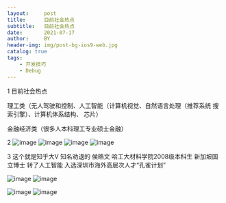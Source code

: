 ```yaml
---
layout:     post
title:      目前社会热点
subtitle:   目前社会热点
date:       2021-07-17
author:     BY
header-img: img/post-bg-ios9-web.jpg
catalog: true
tags:
    - 开发技巧
    - Debug
---
```

1 目前社会热点

理工类（无人驾驶和控制、人工智能（计算机视觉、自然语言处理（推荐系统 搜索引擎）、计算机体系结构、
芯片）

金融经济类（很多人本科理工专业硕士金融）

2 ![image](https://user-images.githubusercontent.com/24884878/126039356-860caddd-462d-43e5-936a-964ed1d84ef0.png)
![image](https://user-images.githubusercontent.com/24884878/126039363-82132e87-be2b-41cf-a347-0e9b7c187838.png)
![image](https://user-images.githubusercontent.com/24884878/126039375-58720369-3b96-4f6c-b142-c99042712bca.png)
![image](https://user-images.githubusercontent.com/24884878/126039386-81117e0a-3fa8-4e63-adcd-62b23df0baae.png)


3 这个就是知乎大V 知名劝退的  侯皓文 哈工大材料学院2008级本科生 新加坡国立博士 转了人工智能 
入选深圳市海外高层次人才“孔雀计划”

![image](https://user-images.githubusercontent.com/24884878/126039995-09c92174-95b9-43e8-a0ca-c07fb0eff7d2.png)
![image](https://user-images.githubusercontent.com/24884878/126040000-149cda4a-253a-4398-8cb8-5749989e1fdd.png)

![image](https://user-images.githubusercontent.com/24884878/126039978-c1907f06-9185-4870-8a17-8752e1e39e40.png)
![image](https://user-images.githubusercontent.com/24884878/126039984-334d7db2-6d93-40c4-86a9-2e7bf3a6b140.png)
